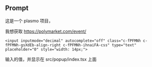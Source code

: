 
## Prompt
这是一个 plasmo 项目，

我想获取 https://polymarket.com/event/ 
```
<input inputmode="decimal" autocomplete="off" class="c-fPFMNh c-fPFMNh-gsXdEb-align-right c-fPFMNh-ihnaiFA-css" type="text" placeholder="0" style="width: 14px;">
```

输入的值，并显示在 src/popup/index.tsx 上面
